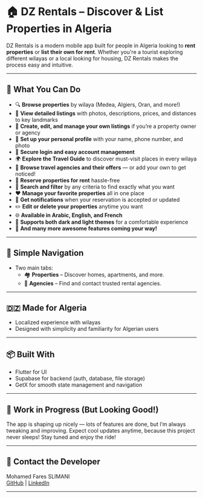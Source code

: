 # 🏠 DZ Rentals – Discover & List Properties in Algeria

DZ Rentals is a modern mobile app built for people in Algeria looking to **rent properties** or **list their own for rent**. Whether you're a tourist exploring different wilayas or a local looking for housing, DZ Rentals makes the process easy and intuitive.

---

## 📱 What You Can Do

- 🔍 **Browse properties** by wilaya (Medea, Algiers, Oran, and more!)
- 🏡 **View detailed listings** with photos, descriptions, prices, and distances to key landmarks
- 📝 **Create, edit, and manage your own listings** if you’re a property owner or agency
- 👤 **Set up your personal profile** with your name, phone number, and photo
- 🔐 **Secure login and easy account management**
- 🌍 **Explore the Travel Guide** to discover must-visit places in every wilaya
- 🚗 **Browse travel agencies and their offers** — or add your own to get noticed!
- 📅 **Reserve properties for rent** hassle-free
- 🔎 **Search and filter** by any criteria to find exactly what you want
- ❤️ **Manage your favorite properties** all in one place
- 🔔 **Get notifications** when your reservation is accepted or updated
- ✏️ **Edit or delete your properties** anytime you want
- 🌐 **Available in Arabic, English, and French**
- 🌙 **Supports both dark and light themes** for a comfortable experience
- 🚀 **And many more awesome features coming your way!**


---

## 🧭 Simple Navigation

- Two main tabs:
  - 🏘 **Properties** – Discover homes, apartments, and more.
  - 🏢 **Agencies** – Find and contact trusted rental agencies.

---

## 🇩🇿 Made for Algeria

- Localized experience with wilayas
- Designed with simplicity and familiarity for Algerian users

---

## 📦 Built With

- Flutter for UI  
- Supabase for backend (auth, database, file storage)  
- GetX for smooth state management and navigation  

---

## 🚧 Work in Progress (But Looking Good!)

The app is shaping up nicely — lots of features are done, but I’m always tweaking and improving. Expect cool updates anytime, because this project never sleeps! Stay tuned and enjoy the ride!

---

## 🤝 Contact the Developer

Mohamed Fares SLIMANI  
[GitHub](https://github.com/MFaresSlimani) | [LinkedIn](https://www.linkedin.com/in/faresslimani01)

---

